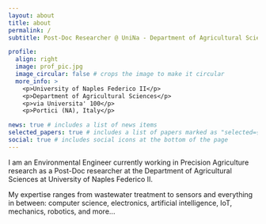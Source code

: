 ```yaml
---
layout: about
title: about
permalink: /
subtitle: Post-Doc Researcher @ UniNa - Department of Agricultural Sciences

profile:
  align: right
  image: prof_pic.jpg
  image_circular: false # crops the image to make it circular
  more_info: >
    <p>University of Naples Federico II</p>
    <p>Department of Agricultural Sciences</p>
    <p>via Universita' 100</p>
    <p>Portici (NA), Italy</p>

news: true # includes a list of news items
selected_papers: true # includes a list of papers marked as "selected={true}"
social: true # includes social icons at the bottom of the page
---
```


I am an Environmental Engineer currently working in Precision Agriculture research as a Post-Doc researcher at the Department of Agricultural Sciences at  University of Naples Federico II.

My expertise ranges from wastewater treatment to sensors and everything in between: computer science, electronics, artificial intelligence, IoT, mechanics, robotics, and more...
